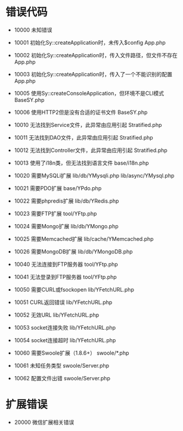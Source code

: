 # 错误代码

* 10000 未知错误

* 10001 初始化Sy::createApplication时，未传入$config App.php

* 10002 初始化Sy::createApplication时，传入文件路径，但文件不存在 App.php

* 10003 初始化Sy::createApplication时，传入了一个不能识别的配置 App.php

* 10005 使用Sy::createConsoleApplication，但环境不是CLI模式 BaseSY.php

* 10006 使用HTTP2但是没有合适的证书文件 BaseSY.php

* 10010 无法找到Service文件，此异常由应用引起 Stratified.php

* 10011 无法找到DAO文件，此异常由应用引起 Stratified.php

* 10012 无法找到Controller文件，此异常由应用引起 Stratified.php

* 10013 使用了i18n类，但无法找到语言文件 base/i18n.php

* 10020 需要MySQLi扩展 lib/db/YMysqli.php lib/async/YMysql.php

* 10021 需要PDO扩展 base/YPdo.php

* 10022 需要phpredis扩展 lib/db/YRedis.php

* 10023 需要FTP扩展 tool/YFtp.php

* 10024 需要Mongo扩展 lib/db/YMongo.php

* 10025 需要Memcached扩展 lib/cache/YMemcached.php

* 10026 需要MongoDB扩展 lib/db/YMongoDB.php

* 10040 无法连接到FTP服务器 tool/YFtp.php

* 10041 无法登录到FTP服务器 tool/YFtp.php

* 10050 需要CURL或fsockopen lib/YFetchURL.php

* 10051 CURL返回错误 lib/YFetchURL.php

* 10052 无效URL lib/YFetchURL.php

* 10053 socket连接失败 lib/YFetchURL.php

* 10054 socket连接超时 lib/YFetchURL.php

* 10060 需要Swoole扩展（1.8.6+） swoole/*.php

* 10061 未知任务类型 swoole/Server.php

* 10062 配置文件出错 swoole/Server.php

# 扩展错误

* 20000 微信扩展相关错误